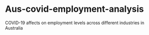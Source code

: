 # Aus-covid-employment-analysis
COVID-19 affects on employment levels across different industries in Australia
